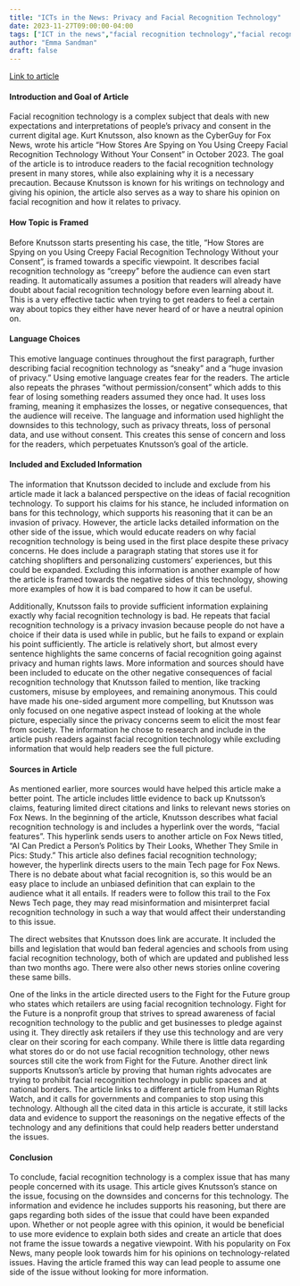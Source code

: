 ```yaml
---
title: "ICTs in the News: Privacy and Facial Recognition Technology"
date: 2023-11-27T09:00:00-04:00
tags: ["ICT in the news","facial recognition technology","facial recognition","privacy"]
author: "Emma Sandman"
draft: false
---
```


[Link to article](https://www.foxnews.com/tech/stores-spying-using-creepy-facial-recognition-technology-without-consent)



#### Introduction and Goal of Article
Facial recognition technology is a complex subject that deals with new expectations and interpretations of people’s privacy and consent in the current digital age. Kurt Knutsson, also known as the CyberGuy for Fox News, wrote his article “How Stores Are Spying on You Using Creepy Facial Recognition Technology Without Your Consent” in October 2023. The goal of the article is to introduce readers to the facial recognition technology present in many stores, while also explaining why it is a necessary precaution. Because Knutsson is known for his writings on technology and giving his opinion, the article also serves as a way to share his opinion on facial recognition and how it relates to privacy.


#### How Topic is Framed
Before Knutsson starts presenting his case, the title, “How Stores are Spying on you Using Creepy Facial Recognition Technology Without your Consent”, is framed towards a specific viewpoint. It describes facial recognition technology as “creepy” before the audience can even start reading. It automatically assumes a position that readers will already have doubt about facial recognition technology before even learning about it. This is a very effective tactic when trying to get readers to feel a certain way about topics they either have never heard of or have a neutral opinion on.


#### Language Choices
This emotive language continues throughout the first paragraph, further describing facial recognition technology as “sneaky” and a “huge invasion of privacy.” Using emotive language creates fear for the readers. The article also repeats the phrases “without permission/consent” which adds to this fear of losing something readers assumed they once had. It uses loss framing, meaning it emphasizes the losses, or negative consequences, that the audience will receive. The language and information used highlight the downsides to this technology, such as privacy threats, loss of personal data, and use without consent. This creates this sense of concern and loss for the readers, which perpetuates Knutsson’s goal of the article.


#### Included and Excluded Information
The information that Knutsson decided to include and exclude from his article made it lack a balanced perspective on the ideas of facial recognition technology. To support his claims for his stance, he included information on bans for this technology, which supports his reasoning that it can be an invasion of privacy. However, the article lacks detailed information on the other side of the issue, which would educate readers on why facial recognition technology is being used in the first place despite these privacy concerns. He does include a paragraph stating that stores use it for catching shoplifters and personalizing customers’ experiences, but this could be expanded. Excluding this information is another example of how the article is framed towards the negative sides of this technology, showing more examples of how it is bad compared to how it can be useful.

Additionally, Knutsson fails to provide sufficient information explaining exactly why facial recognition technology is bad. He repeats that facial recognition technology is a privacy invasion because people do not have a choice if their data is used while in public, but he fails to expand or explain his point sufficiently. The article is relatively short, but almost every sentence highlights the same concerns of facial recognition going against privacy and human rights laws. More information and sources should have been included to educate on the other negative consequences of facial recognition technology that Knutsson failed to mention, like tracking customers, misuse by employees, and remaining anonymous. This could have made his one-sided argument more compelling, but Knutsson was only focused on one negative aspect instead of looking at the whole picture, especially since the privacy concerns seem to elicit the most fear from society. The information he chose to research and include in the article push readers against facial recognition technology while excluding information that would help readers see the full picture.


#### Sources in Article
As mentioned earlier, more sources would have helped this article make a better point. The article includes little evidence to back up Knutsson’s claims, featuring limited direct citations and links to relevant news stories on Fox News. In the beginning of the article, Knutsson describes what facial recognition technology is and includes a hyperlink over the words, “facial features”. This hyperlink sends users to another article on Fox News titled, “AI Can Predict a Person’s Politics by Their Looks, Whether They Smile in Pics: Study.” This article also defines facial recognition technology; however, the hyperlink directs users to the main Tech page for Fox News. There is no debate about what facial recognition is, so this would be an easy place to include an unbiased definition that can explain to the audience what it all entails. If readers were to follow this trail to the Fox News Tech page, they may read misinformation and misinterpret facial recognition technology in such a way that would affect their understanding to this issue.

The direct websites that Knutsson does link are accurate. It included the bills and legislation that would ban federal agencies and schools from using facial recognition technology, both of which are updated and published less than two months ago. There were also other news stories online covering these same bills.

One of the links in the article directed users to the Fight for the Future group who states which retailers are using facial recognition technology. Fight for the Future is a nonprofit group that strives to spread awareness of facial recognition technology to the public and get businesses to pledge against using it. They directly ask retailers if they use this technology and are very clear on their scoring for each company. While there is little data regarding what stores do or do not use facial recognition technology, other news sources still cite the work from Fight for the Future. Another direct link supports Knutsson’s article by proving that human rights advocates are trying to prohibit facial recognition technology in public spaces and at national borders. The article links to a different article from Human Rights Watch, and it calls for governments and companies to stop using this technology. Although all the cited data in this article is accurate, it still lacks data and evidence to support the reasonings on the negative effects of the technology and any definitions that could help readers better understand the issues.


#### Conclusion
To conclude, facial recognition technology is a complex issue that has many people concerned with its usage. This article gives Knutsson’s stance on the issue, focusing on the downsides and concerns for this technology. The information and evidence he includes supports his reasoning, but there are gaps regarding both sides of the issue that could have been expanded upon. Whether or not people agree with this opinion, it would be beneficial to use more evidence to explain both sides and create an article that does not frame the issue towards a negative viewpoint. With his popularity on Fox News, many people look towards him for his opinions on technology-related issues. Having the article framed this way can lead people to assume one side of the issue without looking for more information.
